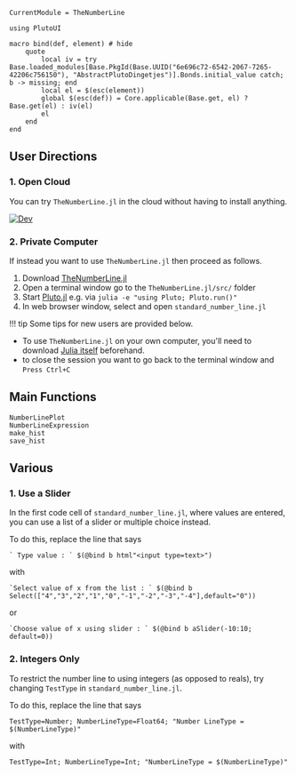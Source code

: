 ```@meta
CurrentModule = TheNumberLine

using PlutoUI

macro bind(def, element) # hide
    quote
        local iv = try Base.loaded_modules[Base.PkgId(Base.UUID("6e696c72-6542-2067-7265-42206c756150"), "AbstractPlutoDingetjes")].Bonds.initial_value catch; b -> missing; end
        local el = $(esc(element))
        global $(esc(def)) = Core.applicable(Base.get, el) ? Base.get(el) : iv(el)
        el
    end
end
```

## User Directions

### 1. Open Cloud

You can try `TheNumberLine.jl` in the cloud without having to install anything.

[![Dev](https://img.shields.io/badge/open-cloud-blue.svg)](https://mybinder.org/v2/gh/JuliaClimate/Notebooks/HEAD?urlpath=lab)

### 2. Private Computer

If instead you want to use `TheNumberLine.jl` then proceed as follows.

1. Download [TheNumberLine.jl](https://github.com/gaelforget/TheNumberLine.jl)
2. Open a terminal window go to the `TheNumberLine.jl/src/` folder
3. Start [Pluto.jl](https://github.com/fonsp/Pluto.jl) e.g. via `julia -e "using Pluto; Pluto.run()"`
4. In web browser window, select and open `standard_number_line.jl`

!!! tip
    Some tips for new users are provided below.

- To use `TheNumberLine.jl` on your own computer, you'll need to download [Julia itself](https://docs.julialang.org/en/v1/) beforehand.
- to close the session you want to go back to the terminal window and `Press Ctrl+C`

## Main Functions

```@docs
NumberLinePlot
NumberLineExpression
make_hist
save_hist
```

## Various

### 1. Use a Slider

In the first code cell of `standard_number_line.jl`, where values are entered, you can use a list of a slider or multiple choice instead.

To do this, replace the line that says

```
` Type value : ` $(@bind b html"<input type=text>")
```

with

```
`Select value of x from the list : ` $(@bind b Select(["4","3","2","1","0","-1","-2","-3","-4"],default="0"))
```

or

```
`Choose value of x using slider : ` $(@bind b aSlider(-10:10; default=0))
```

### 2. Integers Only

To restrict the number line to using integers (as opposed to reals), try changing `TestType` in `standard_number_line.jl`.

To do this, replace the line that says

```
TestType=Number; NumberLineType=Float64; "Number LineType = $(NumberLineType)"
```

with 

```
TestType=Int; NumberLineType=Int; "NumberLineType = $(NumberLineType)"
```

